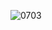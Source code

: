 ![0703](https://github.com/batamladen/100-Days-Of-Python/assets/117394324/c1ca3072-4465-4409-b41c-db9980c9f17b)
